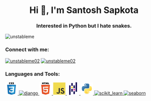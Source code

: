<h1 align="center">Hi 👋, I'm Santosh Sapkota</h1>
<h3 align="center">Interested in Python but I hate snakes.</h3>

<!--<img align="right" alt="data" width="400"  height="220" src= "https://cdn.dribbble.com/users/1292677/screenshots/6139167/avento.gif">-->

<p align="left"> <img src="https://komarev.com/ghpvc/?username=unstableme&label=Profile%20views&color=0e75b6&style=flat" alt="unstableme" /> </p>

<h3 align="left">Connect with me:</h3>
<p align="left">
<a href="https://linkedin.com/in/unstableme02" target="blank"><img align="center" src="https://raw.githubusercontent.com/rahuldkjain/github-profile-readme-generator/master/src/images/icons/Social/linked-in-alt.svg" alt="unstableme02" height="30" width="40" /></a>
<a href="https://www.instagram.com/unstableme02"><img align="center" src="https://raw.githubusercontent.com/rahuldkjain/github-profile-readme-generator/master/src/images/icons/Social/instagram.svg" alt="unstableme02" height="30" width="40" /></a>
</p>

<h3 align="left">Languages and Tools:</h3>
<p align="left"> <a href="https://www.w3schools.com/css/" target="_blank" rel="noreferrer"> <img src="https://raw.githubusercontent.com/devicons/devicon/master/icons/css3/css3-original-wordmark.svg" alt="css3" width="40" height="40"/> </a> <a href="https://www.djangoproject.com/" target="_blank" rel="noreferrer"> <img src="https://cdn.worldvectorlogo.com/logos/django.svg" alt="django" width="40" height="40"/> </a> <a href="https://www.w3.org/html/" target="_blank" rel="noreferrer"> <img src="https://raw.githubusercontent.com/devicons/devicon/master/icons/html5/html5-original-wordmark.svg" alt="html5" width="40" height="40"/> </a> <a href="https://developer.mozilla.org/en-US/docs/Web/JavaScript" target="_blank" rel="noreferrer"> <img src="https://raw.githubusercontent.com/devicons/devicon/master/icons/javascript/javascript-original.svg" alt="javascript" width="40" height="40"/> </a> <a href="https://numpy.org/doc/stable/index.html"> <img src="https://raw.githubusercontent.com/devicons/devicon/2ae2a900d2f041da66e950e4d48052658d850630/icons/pandas/pandas-original.svg" alt="pandas" width="40" height="40"/> </a> <a href="https://www.python.org" target="_blank" rel="noreferrer"> <img src="https://raw.githubusercontent.com/devicons/devicon/master/icons/python/python-original.svg" alt="python" width="40" height="40"/> </a> <a href="https://scikit-learn.org/" target="_blank" rel="noreferrer"> <img src="https://upload.wikimedia.org/wikipedia/commons/0/05/Scikit_learn_logo_small.svg" alt="scikit_learn" width="40" height="40"/> </a> <a href="https://seaborn.pydata.org/" target="_blank" rel="noreferrer"> <img src="https://seaborn.pydata.org/_images/logo-mark-lightbg.svg" alt="seaborn" width="40" height="40"/> </a> </p>

<!--<p><img align="center" src="https://github-readme-stats.vercel.app/api/top-langs?username=unstableme&show_icons=true&locale=en&layout=compact" alt="unstableme" /></p> -->
